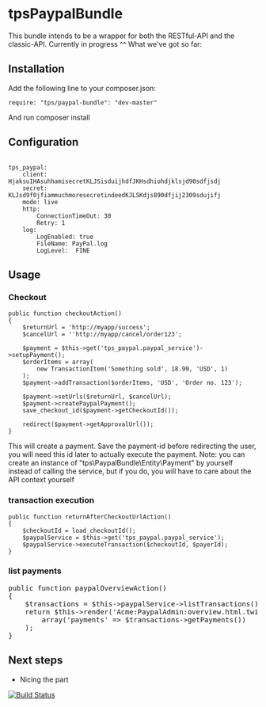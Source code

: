 tpsPaypalBundle
================================

This bundle intends to be a wrapper for both the RESTful-API and the classic-API.
Currently in progress ^^ 
What we've got so far:

Installation
------------
Add the following line to your composer.json:

<pre><code>require: "tps/paypal-bundle": "dev-master"</code></pre>

And run composer install

Configuration
-------------
<pre><code>
tps_paypal:
    client: HjaksuIHAsuhhamisecretKLJSisduijhdfJKHsdhiohdjklsjd90sdfjsdj
    secret: KLJsd9f0jfiammuchmoresecretindeedKJLSKdjs890dfjij2309sdujifj
    mode: live
    http:
        ConnectionTimeOut: 30
        Retry: 1
    log:
        LogEnabled: true
        FileName: PayPal.log
        LogLevel:  FINE
</pre></code>

Usage
-----
### Checkout

<pre><code>public function checkoutAction()
{
	$returnUrl = 'http://myapp/success';
	$cancelUrl = ''http://myapp/cancel/order123';

    $payment = $this->get('tps_paypal.paypal_service')->setupPayment();
    $orderItems = array(
        new TransactionItem('Something sold', 18.99, 'USD', 1)
    );
    $payment->addTransaction($orderItems, 'USD', 'Order no. 123');

    $payment->setUrls($returnUrl, $cancelUrl);
    $payment->createPaypalPayment();
	save_checkout_id($payment->getCheckoutId());

	redirect($payment->getApprovalUrl());
}</code></pre>

This will create a payment. Save the payment-id before redirecting the user, you will need this id later to actually execute the payment.
Note: you can create an instance of "tps\PaypalBundle\Entity\Payment" by yourself instead of calling the service,
but if you do, you will have to care about the API context yourself

### transaction execution
<pre><code>public function returnAfterCheckoutUrlAction()
{
	$checkoutId = load_checkoutId();
	$paypalService = $this->get('tps_paypal.paypal_service');
	$paypalService->executeTransaction($checkoutId, $payerId);
}</code></pre>

### list payments
<pre><ocde>public function paypalOverviewAction()
{
	$transactions = $this->paypalService->listTransactions();
	return $this->render('Acme:PaypalAdmin:overview.html.twig',
		array('payments' => $transactions->getPayments())
	);
}</pre></code>

Next steps
----------
- Nicing the part

 [![Build Status](https://travis-ci.org/leberknecht/tpsPaypalBundle.png)](https://travis-ci.org/leberknecht/tpsPaypalBundle)